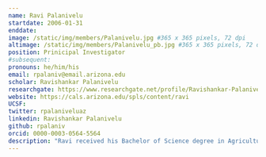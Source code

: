```yaml
---
name: Ravi Palanivelu
startdate: 2006-01-31
enddate:
image: /static/img/members/Palanivelu.jpg #365 x 365 pixels, 72 dpi
altimage: /static/img/members/Palanivelu_pb.jpg #365 x 365 pixels, 72 dpi
position: Prinicipal Investigator
#subsequent:
pronouns: he/him/his
email: rpalaniv@email.arizona.edu
scholar: Ravishankar Palanivelu
researchgate: https://www.researchgate.net/profile/Ravishankar-Palanivelu
website: https://cals.arizona.edu/spls/content/ravi
UCSF:
twitter: rpalaniveluaz
linkedin: Ravishankar Palanivelu
github: rpalaniv
orcid: 0000-0003-0564-5564
description: "Ravi received his Bachelor of Science degree in Agriculture from Annamalai University, India in 1989 and a Master's Degree in Plant Breeding and Genetics from Tamil Nadu Agriculture University, India in 1992. He then joined University of Georgia and obtained a Ph.D. in Genetics in 1998. From 1999-2003, he was a post doctoral fellow in Dr. Daphne Preuss lab at The University of Chicago. Subsequently, he was a Research Professional between 2004-2005, during which time he was the team leader of the pollen biology research group in Dr. Daphne Preuss lab. Since 2006, he has been a faculty in the School of Plant Sciences, University of Arizona."
---
```

